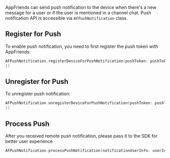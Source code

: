 AppFriends can send push notification to the device when there's a new message for a user or if the user is mentioned in a channel chat. Push notification API is accessible via `AFPushNotification` class.

## Register for Push
To enable push notification, you need to first register the push token with AppFriends:
```swift
AFPushNotification.registerDeviceForPushNotification(pushToken: pushToken, completion: { (error) in
})
```
## Unregister for Push
To unregister push notification:
```swift
AFPushNotification.unregisterDeviceForPushNotification(pushToken: pushToken, completion: { (error) in
})
```
## Process Push
After you received remote push notification, please pass it to the SDK for better user experience
```swift
AFPushNotification.processPushNotification(notificationUserInfo: userInfo)
```
